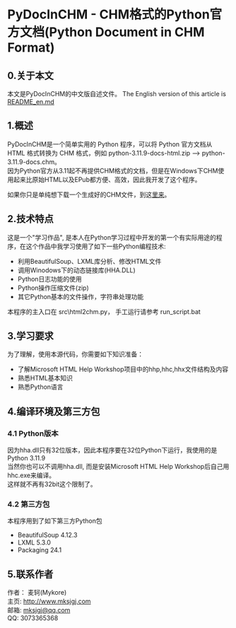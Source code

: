# PyDocInCHM - CHM格式的Python官方文档(Python Document in CHM Format)


## 0.关于本文
本文是PyDocInCHM的中文版自述文件。 The English version of this article is [README_en.md](README_en.md)


## 1.概述
PyDocInCHM是一个简单实用的 Python 程序，可以将 Python 官方文档从 HTML 格式转换为 CHM 格式，例如 python-3.11.9-docs-html.zip --> python-3.11.9-docs.chm。  
因为Python官方从3.11起不再提供CHM格式的文档，但是在Windows下CHM使用起来比原始HTML以及EPub都方便、高效，因此我开发了这个程序。  

如果你只是单纯想下载一个生成好的CHM文件，到这[里来](../../../PD-CHM)。  


## 2.技术特点
这是一个"学习作品", 是本人在Python学习过程中开发的第一个有实际用途的程序，在这个作品中我学习使用了如下一些Python编程技术:
* 利用BeautifulSoup、LXML库分析、修改HTML文件
* 调用Winodows下的动态链接库(HHA.DLL)
* Python日志功能的使用
* Python操作压缩文件(zip)
* 其它Python基本的文件操作，字符串处理功能

本程序的主入口在 src\html2chm.py， 手工运行请参考 run_script.bat

## 3.学习要求
为了理解，使用本源代码，你需要如下知识准备：
* 了解Microsoft HTML Help Workshop项目中的hhp,hhc,hhx文件结构及内容
* 熟悉HTML基本知识
* 熟悉Python语言

## 4.编译环境及第三方包
### 4.1 Python版本 
因为hha.dll只有32位版本，因此本程序要在32位Python下运行，我使用的是 Python 3.11.9  
当然你也可以不调用hha.dll, 而是安装Microsoft HTML Help Workshop后自己用hhc.exe来编译。  
这样就不再有32bit这个限制了。

### 4.2 第三方包
本程序用到了如下第三方Python包
* BeautifulSoup 4.12.3
* LXML 5.3.0
* Packaging 24.1

## 5.联系作者 
作者： 麦轲(Mykore)  
主页: http://www.mksjgj.com  
邮箱: mksjgj@qq.com  
QQ: 3073365368
